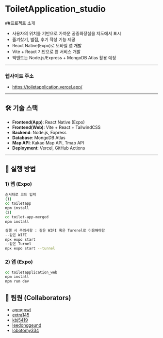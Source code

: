 # ToiletApplication_studio

##프로젝트 소개
- 사용자의 위치를 기반으로 가까운 공중화장실을 지도에서 표시
- 즐겨찾기, 별점, 후기 작성 기능 제공
- React Native(Expo)로 모바일 앱 개발
- Vite + React 기반으로 웹 서비스 개발
- 백엔드는 Node.js/Express + MongoDB Atlas 활용 예정

---

### 웹사이트 주소
- https://toiletapplication.vercel.app/
---

## 🛠 기술 스택
- **Frontend(App)**: React Native (Expo)
- **Frontend(Web)**: Vite + React + TailwindCSS
- **Backend**: Node.js, Express
- **Database**: MongoDB Atlas
- **Map API**: Kakao Map API, Tmap API
- **Deployment**: Vercel, GitHub Actions

---

## 🚀 실행 방법

### 1) 앱 (Expo)
```bash
순서대로 코드 입력
(1)
cd toiletapp
npm install
(2)
cd toilet-app-merged
npm install

실행 시 주의사항 : 같은 WIFI 혹은 Turenel로 이용해야함
--같은 WIFI
npx expo start
--같은 Turnel
npx expo start --tunnel
```
### 2) 앱 (Expo)
```bash
cd toiletapplication_web
npm install
npm run dev
```
## 👥 팀원 (Collaborators)

- [agmgpwt](https://github.com/agmgpwt)
- [extra145](https://github.com/extra145)
- [kbj5419](https://github.com/kbj5419)
- [leedonggeund](https://github.com/leedonggeund)
- [lobotomy334](https://github.com/lobotomy334)
